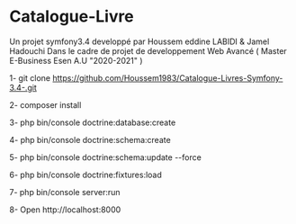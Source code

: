 Catalogue-Livre 
============

Un projet symfony3.4 developpé par Houssem eddine LABIDI & Jamel Hadouchi
Dans le cadre de projet de developpement Web Avancé ( Master E-Business Esen A.U "2020-2021" )
 
1- git clone https://github.com/Houssem1983/Catalogue-Livres-Symfony-3.4-.git
 
2- composer install  

3- php bin/console doctrine:database:create

4- php bin/console doctrine:schema:create

5- php bin/console doctrine:schema:update --force

6- php bin/console doctrine:fixtures:load

7- php bin/console server:run 

8- Open http://localhost:8000



